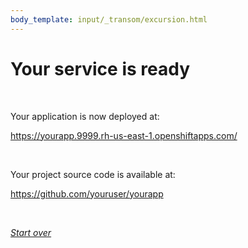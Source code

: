 ```yaml
---
body_template: input/_transom/excursion.html
---
```


# Your service is ready

<section markdown="1">

<br/>

Your application is now deployed at:

<https://yourapp.9999.rh-us-east-1.openshiftapps.com/>

<br/>

Your project source code is available at:

<https://github.com/youruser/yourapp>

</section>

<br/>

*[Start over](index.html)*
